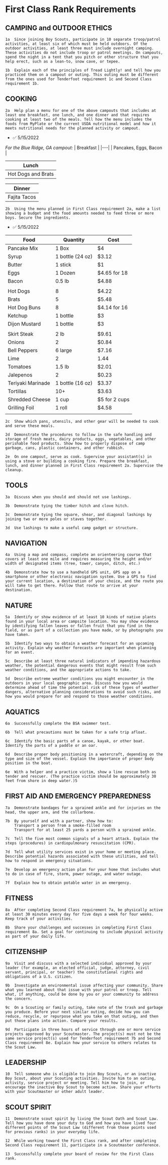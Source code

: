 # First Class Rank Requirements

##	CAMPING and OUTDOOR ETHICS
```
1a	Since joining Boy Scouts, participate in 10 separate troop/patrol activities, at least six of which must be held outdoors. Of the outdoor activities, at least three must include overnight camping. These activities do not include troop or patrol meetings. On campouts, spend the night in a tent that you pitch or other structure that you help erect, such as a lean-to, snow cave, or tepee.
```

```
1b	Explain each of the principles of Tread Lightly! and tell how you practiced them on a campout or outing. This outing must be different from the ones used for Tenderfoot requirement 1c and Second Class requirement 1b.
```
##	COOKING
```
2a	Help plan a menu for one of the above campouts that includes at least one breakfast, one lunch, and one dinner and that requires cooking at least two of the meals. Tell how the menu includes the foods from MyPlate or the current USDA nutritional model and how it meets nutritional needs for the planned activity or campout.
```

* ✅ 5/15/2022

*For the Blue Ridge, GA campout:*
| Breakfast |
|---|
| Pancakes, Eggs, Bacon |


| Lunch |
|---|
| Hot Dogs and Brats |

| Dinner |
|---|
| Fajita Tacos |

```
2b	Using the menu planned in First Class requirement 2a, make a list showing a budget and the food amounts needed to feed three or more boys. Secure the ingredients.
```
* ✅ 5/15/2022

| Food | Quantity | Cost |
| ---- | -------- | ---- |
| Pancake Mix | 1 Box | $4 |
| Syrup | 1 bottle (24 oz) | $3.12 | 
| Butter | 1 stick | $1| 
| Eggs| 1 Dozen | $4.65 for 18 | 
| Bacon | 0.5 lb | $4.88 | 
| | | | 
| Hot Dogs | 8 | $4.22 | 
| Brats | 5 | $5.48 | 
| Hot Dog Buns | 8 | $4.14 for 16 | 
| Ketchup | 1 bottle | $3 | 
| Dijon Mustard | 1 bottle | $3 | 
| | | | 
| Skirt Steak | 2 lb | $9.61 | 
| Onions | 2 | $0.84| 
| Bell Peppers| 6 large| $7.16 | 
| Lime | 2 | 1.44| 
| Tomatoes | 1.5 lb | $2.01 | 
| Jalepenos | 2 | $0.23| 
| Teriyaki Marinade | 1 bottle (16 oz)| $3.37 | 
| Tortillas | 10+ | $3.63| 
| Shredded Cheese| 1 cup| $5 for 2 cups| 
| Grilling Foil | 1 roll | $4.58 | 
| | | | 

```
2c	Show which pans, utensils, and other gear will be needed to cook and serve these meals.
```

```
2d	Demonstrate the procedures to follow in the safe handling and storage of fresh meats, dairy products, eggs, vegetables, and other perishable food products. Show how to properly dispose of camp garbage, cans, plastic containers, and other rubbish.
```

```
2e	On one campout, serve as cook. Supervise your assistant(s) in using a stove or building a cooking fire. Prepare the breakfast, lunch, and dinner planned in First Class requirement 2a. Supervise the cleanup.
```

## TOOLS
```
3a	Discuss when you should and should not use lashings.
```

```
3b	Demonstrate tying the timber hitch and clove hitch.
```

```
3c	Demonstrate tying the square, shear, and diagonal lashings by joining two or more poles or staves together.
```

```
3d	Use lashings to make a useful camp gadget or structure.
```

##	NAVIGATION
```
4a	Using a map and compass, complete an orienteering course that covers at least one mile and requires measuring the height and/or width of designated items (tree, tower, canyon, ditch, etc.)
```

```
4b	Demonstrate how to use a handheld GPS unit, GPS app on a smartphone or other electronic navigation system. Use a GPS to find your current location, a destination of your choice, and the route you will take to get there. Follow that route to arrive at your destination.
```

##	NATURE
```
5a	Identify or show evidence of at least 10 kinds of native plants found in your local area or campsite location. You may show evidence by identifying fallen leaves or fallen fruit that you find in the field, or as part of a collection you have made, or by photographs you have taken.
```

```
5b	Identify two ways to obtain a weather forecast for an upcoming activity. Explain why weather forecasts are important when planning for an event.
```

```
5c	Describe at least three natural indicators of impending hazardous weather, the potential dangerous events that might result from such weather conditions, and the appropriate actions to take.
```

```
5d	Describe extreme weather conditions you might encounter in the outdoors in your local geographic area. Discuss how you would determine ahead of time the potential risk of these types of weather dangers, alternative planning considerations to avoid such risks, and how you would prepare for and respond to those weather conditions.
```

##	AQUATICS
```
6a	Successfully complete the BSA swimmer test.
```

```
6b	Tell what precautions must be taken for a safe trip afloat.
```

```
6c	Identify the basic parts of a canoe, kayak, or other boat. Identify the parts of a paddle or an oar.
```

```
6d	Describe proper body positioning in a watercraft, depending on the type and size of the vessel. Explain the importance of proper body position in the boat.
```

```
6e	With a helper and a practice victim, show a line rescue both as tender and rescuer. (The practice victim should be approximately 30 feet from shore in deep water.)5
```

##	FIRST AID AND EMERGENCY PREPAREDNESS
```
7a	Demonstrate bandages for a sprained ankle and for injuries on the head, the upper arm, and the collarbone.
```

```
7b	By yourself and with a partner, show how to:
	Transport a person from a smoke-filled room
	Transport for at least 25 yards a person with a sprained ankle.
```

```
7c	Tell the five most common signals of a heart attack. Explain the steps (procedures) in cardiopulmonary resuscitation (CPR).
```

```
7d	Tell what utility services exist in your home or meeting place. Describe potential hazards associated with these utilities, and tell how to respond in emergency situations.
```

```
7e	Develop an emergency action plan for your home that includes what to do in case of fire, storm, power outage, and water outage.
```

```
7f	Explain how to obtain potable water in an emergency.
```

##	FITNESS
```
8a	After completing Second Class requirement 7a, be physically active at least 30 minutes every day for five days a week for four weeks. Keep track of your activities.
```

```
8b	Share your challenges and successes in completing First Class requirement 8a. Set a goal for continuing to include physical activity as part of your daily life.
```

##	CITIZENSHIP
```
9a	Visit and discuss with a selected individual approved by your leader (for example, an elected official, judge, attorney, civil servant, principal, or teacher) the constitutional rights and obligations of a U.S. citizen.
```

```
9b	Investigate an environmental issue affecting your community. Share what you learned about that issue with your patrol or troop. Tell what, if anything, could be done by you or your community to address the concern.
```

```
9c	On a Scouting or family outing, take note of the trash and garbage you produce. Before your next similar outing, decide how you can reduce, recycle, or repurpose what you take on that outing, and then put those plans into action. Compare your results.
```

```
9d	Participate in three hours of service through one or more service projects approved by your Scoutmaster. The project(s) must not be the same service project(s) used for Tenderfoot requirement 7b and Second Class requirement 8e. Explain how your service to others relates to the Scout Law.
```
##	LEADERSHIP
```
10	Tell someone who is eligible to join Boy Scouts, or an inactive Boy Scout, about your Scouting activities. Invite him to an outing, activity, service project or meeting. Tell him how to join, or encourage the inactive Boy Scout to become active. Share your efforts with your Scoutmaster or other adult leader.
```
##	SCOUT SPIRIT
```
11	Demonstrate scout spirit by living the Scout Oath and Scout Law. Tell how you have done your duty to God and how you have lived four different points of the Scout Law (different from those points used for previous ranks) in your everyday life.
```

```
12	While working toward the First Class rank, and after completing Second Class requirement 11, participate in a Scoutmaster conference.
```

```
13	Successfully complete your board of review for the First Class rank.
```

